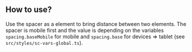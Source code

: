 ## How to use?
Use the spacer as a element to bring distance between two elements. 
The spacer is mobile first and the value is depending on the variables `spacing.baseMobile` for mobile and `spacing.base` for devices => tablet (see `src/styles/sc-vars-global.ts`).

